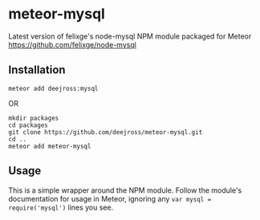 meteor-mysql
============

Latest version of felixge's node-mysql NPM module packaged for Meteor<br>
https://github.com/felixge/node-mysql

Installation
------------
```
meteor add deejross:mysql
```

OR

```
mkdir packages
cd packages
git clone https://github.com/deejross/meteor-mysql.git
cd ..
meteor add meteor-mysql
```

Usage
-----

This is a simple wrapper around the NPM module. Follow the module's documentation for usage in Meteor, ignoring any ```var mysql = require('mysql')``` lines you see.
